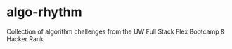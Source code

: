 # algo-rhythm

Collection of algorithm challenges from the UW Full Stack Flex Bootcamp & Hacker Rank
